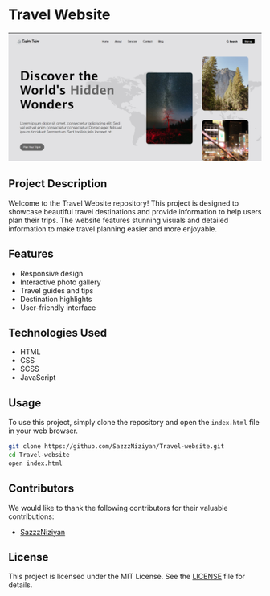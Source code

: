 # Travel Website

![Travel Website Screenshot](https://github.com/SazzzNiziyan/Travel-website/blob/main/Screenshot%202025-03-04%20205415.png)

## Project Description

Welcome to the Travel Website repository! This project is designed to showcase beautiful travel destinations and provide information to help users plan their trips. The website features stunning visuals and detailed information to make travel planning easier and more enjoyable.

## Features

- Responsive design
- Interactive photo gallery
- Travel guides and tips
- Destination highlights
- User-friendly interface

## Technologies Used

- HTML
- CSS
- SCSS
- JavaScript

## Usage

To use this project, simply clone the repository and open the `index.html` file in your web browser.

```bash
git clone https://github.com/SazzzNiziyan/Travel-website.git
cd Travel-website
open index.html
```

## Contributors

We would like to thank the following contributors for their valuable contributions:

- [SazzzNiziyan](https://github.com/SazzzNiziyan)

## License

This project is licensed under the MIT License. See the [LICENSE](LICENSE) file for details.

